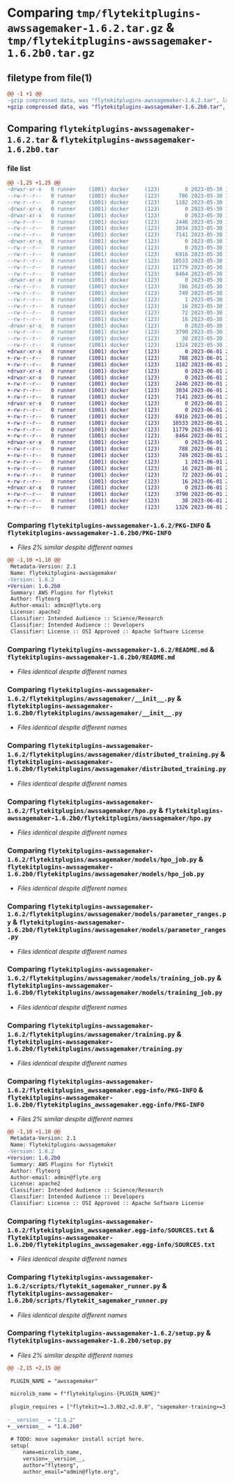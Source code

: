 # Comparing `tmp/flytekitplugins-awssagemaker-1.6.2.tar.gz` & `tmp/flytekitplugins-awssagemaker-1.6.2b0.tar.gz`

## filetype from file(1)

```diff
@@ -1 +1 @@
-gzip compressed data, was "flytekitplugins-awssagemaker-1.6.2.tar", last modified: Tue May 30 15:24:13 2023, max compression
+gzip compressed data, was "flytekitplugins-awssagemaker-1.6.2b0.tar", last modified: Thu Jun  1 20:41:51 2023, max compression
```

## Comparing `flytekitplugins-awssagemaker-1.6.2.tar` & `flytekitplugins-awssagemaker-1.6.2b0.tar`

### file list

```diff
@@ -1,25 +1,25 @@
-drwxr-xr-x   0 runner    (1001) docker     (123)        0 2023-05-30 15:24:13.145472 flytekitplugins-awssagemaker-1.6.2/
--rw-r--r--   0 runner    (1001) docker     (123)      786 2023-05-30 15:24:13.145472 flytekitplugins-awssagemaker-1.6.2/PKG-INFO
--rw-r--r--   0 runner    (1001) docker     (123)     1182 2023-05-30 15:23:56.000000 flytekitplugins-awssagemaker-1.6.2/README.md
-drwxr-xr-x   0 runner    (1001) docker     (123)        0 2023-05-30 15:24:13.145472 flytekitplugins-awssagemaker-1.6.2/flytekitplugins/
-drwxr-xr-x   0 runner    (1001) docker     (123)        0 2023-05-30 15:24:13.145472 flytekitplugins-awssagemaker-1.6.2/flytekitplugins/awssagemaker/
--rw-r--r--   0 runner    (1001) docker     (123)     2446 2023-05-30 15:23:56.000000 flytekitplugins-awssagemaker-1.6.2/flytekitplugins/awssagemaker/__init__.py
--rw-r--r--   0 runner    (1001) docker     (123)     3034 2023-05-30 15:23:56.000000 flytekitplugins-awssagemaker-1.6.2/flytekitplugins/awssagemaker/distributed_training.py
--rw-r--r--   0 runner    (1001) docker     (123)     7141 2023-05-30 15:23:56.000000 flytekitplugins-awssagemaker-1.6.2/flytekitplugins/awssagemaker/hpo.py
-drwxr-xr-x   0 runner    (1001) docker     (123)        0 2023-05-30 15:24:13.145472 flytekitplugins-awssagemaker-1.6.2/flytekitplugins/awssagemaker/models/
--rw-r--r--   0 runner    (1001) docker     (123)        0 2023-05-30 15:23:56.000000 flytekitplugins-awssagemaker-1.6.2/flytekitplugins/awssagemaker/models/__init__.py
--rw-r--r--   0 runner    (1001) docker     (123)     6916 2023-05-30 15:23:56.000000 flytekitplugins-awssagemaker-1.6.2/flytekitplugins/awssagemaker/models/hpo_job.py
--rw-r--r--   0 runner    (1001) docker     (123)    10533 2023-05-30 15:23:56.000000 flytekitplugins-awssagemaker-1.6.2/flytekitplugins/awssagemaker/models/parameter_ranges.py
--rw-r--r--   0 runner    (1001) docker     (123)    11779 2023-05-30 15:23:56.000000 flytekitplugins-awssagemaker-1.6.2/flytekitplugins/awssagemaker/models/training_job.py
--rw-r--r--   0 runner    (1001) docker     (123)     8464 2023-05-30 15:23:56.000000 flytekitplugins-awssagemaker-1.6.2/flytekitplugins/awssagemaker/training.py
-drwxr-xr-x   0 runner    (1001) docker     (123)        0 2023-05-30 15:24:13.145472 flytekitplugins-awssagemaker-1.6.2/flytekitplugins_awssagemaker.egg-info/
--rw-r--r--   0 runner    (1001) docker     (123)      786 2023-05-30 15:24:13.000000 flytekitplugins-awssagemaker-1.6.2/flytekitplugins_awssagemaker.egg-info/PKG-INFO
--rw-r--r--   0 runner    (1001) docker     (123)      749 2023-05-30 15:24:13.000000 flytekitplugins-awssagemaker-1.6.2/flytekitplugins_awssagemaker.egg-info/SOURCES.txt
--rw-r--r--   0 runner    (1001) docker     (123)        1 2023-05-30 15:24:13.000000 flytekitplugins-awssagemaker-1.6.2/flytekitplugins_awssagemaker.egg-info/dependency_links.txt
--rw-r--r--   0 runner    (1001) docker     (123)       16 2023-05-30 15:24:13.000000 flytekitplugins-awssagemaker-1.6.2/flytekitplugins_awssagemaker.egg-info/namespace_packages.txt
--rw-r--r--   0 runner    (1001) docker     (123)       72 2023-05-30 15:24:13.000000 flytekitplugins-awssagemaker-1.6.2/flytekitplugins_awssagemaker.egg-info/requires.txt
--rw-r--r--   0 runner    (1001) docker     (123)       16 2023-05-30 15:24:13.000000 flytekitplugins-awssagemaker-1.6.2/flytekitplugins_awssagemaker.egg-info/top_level.txt
-drwxr-xr-x   0 runner    (1001) docker     (123)        0 2023-05-30 15:24:13.145472 flytekitplugins-awssagemaker-1.6.2/scripts/
--rw-r--r--   0 runner    (1001) docker     (123)     3790 2023-05-30 15:23:56.000000 flytekitplugins-awssagemaker-1.6.2/scripts/flytekit_sagemaker_runner.py
--rw-r--r--   0 runner    (1001) docker     (123)       38 2023-05-30 15:24:13.145472 flytekitplugins-awssagemaker-1.6.2/setup.cfg
--rw-r--r--   0 runner    (1001) docker     (123)     1324 2023-05-30 15:24:12.000000 flytekitplugins-awssagemaker-1.6.2/setup.py
+drwxr-xr-x   0 runner    (1001) docker     (123)        0 2023-06-01 20:41:51.791782 flytekitplugins-awssagemaker-1.6.2b0/
+-rw-r--r--   0 runner    (1001) docker     (123)      788 2023-06-01 20:41:51.791782 flytekitplugins-awssagemaker-1.6.2b0/PKG-INFO
+-rw-r--r--   0 runner    (1001) docker     (123)     1182 2023-06-01 20:41:31.000000 flytekitplugins-awssagemaker-1.6.2b0/README.md
+drwxr-xr-x   0 runner    (1001) docker     (123)        0 2023-06-01 20:41:51.787782 flytekitplugins-awssagemaker-1.6.2b0/flytekitplugins/
+drwxr-xr-x   0 runner    (1001) docker     (123)        0 2023-06-01 20:41:51.791782 flytekitplugins-awssagemaker-1.6.2b0/flytekitplugins/awssagemaker/
+-rw-r--r--   0 runner    (1001) docker     (123)     2446 2023-06-01 20:41:31.000000 flytekitplugins-awssagemaker-1.6.2b0/flytekitplugins/awssagemaker/__init__.py
+-rw-r--r--   0 runner    (1001) docker     (123)     3034 2023-06-01 20:41:31.000000 flytekitplugins-awssagemaker-1.6.2b0/flytekitplugins/awssagemaker/distributed_training.py
+-rw-r--r--   0 runner    (1001) docker     (123)     7141 2023-06-01 20:41:31.000000 flytekitplugins-awssagemaker-1.6.2b0/flytekitplugins/awssagemaker/hpo.py
+drwxr-xr-x   0 runner    (1001) docker     (123)        0 2023-06-01 20:41:51.791782 flytekitplugins-awssagemaker-1.6.2b0/flytekitplugins/awssagemaker/models/
+-rw-r--r--   0 runner    (1001) docker     (123)        0 2023-06-01 20:41:31.000000 flytekitplugins-awssagemaker-1.6.2b0/flytekitplugins/awssagemaker/models/__init__.py
+-rw-r--r--   0 runner    (1001) docker     (123)     6916 2023-06-01 20:41:31.000000 flytekitplugins-awssagemaker-1.6.2b0/flytekitplugins/awssagemaker/models/hpo_job.py
+-rw-r--r--   0 runner    (1001) docker     (123)    10533 2023-06-01 20:41:31.000000 flytekitplugins-awssagemaker-1.6.2b0/flytekitplugins/awssagemaker/models/parameter_ranges.py
+-rw-r--r--   0 runner    (1001) docker     (123)    11779 2023-06-01 20:41:31.000000 flytekitplugins-awssagemaker-1.6.2b0/flytekitplugins/awssagemaker/models/training_job.py
+-rw-r--r--   0 runner    (1001) docker     (123)     8464 2023-06-01 20:41:31.000000 flytekitplugins-awssagemaker-1.6.2b0/flytekitplugins/awssagemaker/training.py
+drwxr-xr-x   0 runner    (1001) docker     (123)        0 2023-06-01 20:41:51.791782 flytekitplugins-awssagemaker-1.6.2b0/flytekitplugins_awssagemaker.egg-info/
+-rw-r--r--   0 runner    (1001) docker     (123)      788 2023-06-01 20:41:51.000000 flytekitplugins-awssagemaker-1.6.2b0/flytekitplugins_awssagemaker.egg-info/PKG-INFO
+-rw-r--r--   0 runner    (1001) docker     (123)      749 2023-06-01 20:41:51.000000 flytekitplugins-awssagemaker-1.6.2b0/flytekitplugins_awssagemaker.egg-info/SOURCES.txt
+-rw-r--r--   0 runner    (1001) docker     (123)        1 2023-06-01 20:41:51.000000 flytekitplugins-awssagemaker-1.6.2b0/flytekitplugins_awssagemaker.egg-info/dependency_links.txt
+-rw-r--r--   0 runner    (1001) docker     (123)       16 2023-06-01 20:41:51.000000 flytekitplugins-awssagemaker-1.6.2b0/flytekitplugins_awssagemaker.egg-info/namespace_packages.txt
+-rw-r--r--   0 runner    (1001) docker     (123)       72 2023-06-01 20:41:51.000000 flytekitplugins-awssagemaker-1.6.2b0/flytekitplugins_awssagemaker.egg-info/requires.txt
+-rw-r--r--   0 runner    (1001) docker     (123)       16 2023-06-01 20:41:51.000000 flytekitplugins-awssagemaker-1.6.2b0/flytekitplugins_awssagemaker.egg-info/top_level.txt
+drwxr-xr-x   0 runner    (1001) docker     (123)        0 2023-06-01 20:41:51.791782 flytekitplugins-awssagemaker-1.6.2b0/scripts/
+-rw-r--r--   0 runner    (1001) docker     (123)     3790 2023-06-01 20:41:31.000000 flytekitplugins-awssagemaker-1.6.2b0/scripts/flytekit_sagemaker_runner.py
+-rw-r--r--   0 runner    (1001) docker     (123)       38 2023-06-01 20:41:51.791782 flytekitplugins-awssagemaker-1.6.2b0/setup.cfg
+-rw-r--r--   0 runner    (1001) docker     (123)     1326 2023-06-01 20:41:50.000000 flytekitplugins-awssagemaker-1.6.2b0/setup.py
```

### Comparing `flytekitplugins-awssagemaker-1.6.2/PKG-INFO` & `flytekitplugins-awssagemaker-1.6.2b0/PKG-INFO`

 * *Files 2% similar despite different names*

```diff
@@ -1,10 +1,10 @@
 Metadata-Version: 2.1
 Name: flytekitplugins-awssagemaker
-Version: 1.6.2
+Version: 1.6.2b0
 Summary: AWS Plugins for flytekit
 Author: flyteorg
 Author-email: admin@flyte.org
 License: apache2
 Classifier: Intended Audience :: Science/Research
 Classifier: Intended Audience :: Developers
 Classifier: License :: OSI Approved :: Apache Software License
```

### Comparing `flytekitplugins-awssagemaker-1.6.2/README.md` & `flytekitplugins-awssagemaker-1.6.2b0/README.md`

 * *Files identical despite different names*

### Comparing `flytekitplugins-awssagemaker-1.6.2/flytekitplugins/awssagemaker/__init__.py` & `flytekitplugins-awssagemaker-1.6.2b0/flytekitplugins/awssagemaker/__init__.py`

 * *Files identical despite different names*

### Comparing `flytekitplugins-awssagemaker-1.6.2/flytekitplugins/awssagemaker/distributed_training.py` & `flytekitplugins-awssagemaker-1.6.2b0/flytekitplugins/awssagemaker/distributed_training.py`

 * *Files identical despite different names*

### Comparing `flytekitplugins-awssagemaker-1.6.2/flytekitplugins/awssagemaker/hpo.py` & `flytekitplugins-awssagemaker-1.6.2b0/flytekitplugins/awssagemaker/hpo.py`

 * *Files identical despite different names*

### Comparing `flytekitplugins-awssagemaker-1.6.2/flytekitplugins/awssagemaker/models/hpo_job.py` & `flytekitplugins-awssagemaker-1.6.2b0/flytekitplugins/awssagemaker/models/hpo_job.py`

 * *Files identical despite different names*

### Comparing `flytekitplugins-awssagemaker-1.6.2/flytekitplugins/awssagemaker/models/parameter_ranges.py` & `flytekitplugins-awssagemaker-1.6.2b0/flytekitplugins/awssagemaker/models/parameter_ranges.py`

 * *Files identical despite different names*

### Comparing `flytekitplugins-awssagemaker-1.6.2/flytekitplugins/awssagemaker/models/training_job.py` & `flytekitplugins-awssagemaker-1.6.2b0/flytekitplugins/awssagemaker/models/training_job.py`

 * *Files identical despite different names*

### Comparing `flytekitplugins-awssagemaker-1.6.2/flytekitplugins/awssagemaker/training.py` & `flytekitplugins-awssagemaker-1.6.2b0/flytekitplugins/awssagemaker/training.py`

 * *Files identical despite different names*

### Comparing `flytekitplugins-awssagemaker-1.6.2/flytekitplugins_awssagemaker.egg-info/PKG-INFO` & `flytekitplugins-awssagemaker-1.6.2b0/flytekitplugins_awssagemaker.egg-info/PKG-INFO`

 * *Files 2% similar despite different names*

```diff
@@ -1,10 +1,10 @@
 Metadata-Version: 2.1
 Name: flytekitplugins-awssagemaker
-Version: 1.6.2
+Version: 1.6.2b0
 Summary: AWS Plugins for flytekit
 Author: flyteorg
 Author-email: admin@flyte.org
 License: apache2
 Classifier: Intended Audience :: Science/Research
 Classifier: Intended Audience :: Developers
 Classifier: License :: OSI Approved :: Apache Software License
```

### Comparing `flytekitplugins-awssagemaker-1.6.2/flytekitplugins_awssagemaker.egg-info/SOURCES.txt` & `flytekitplugins-awssagemaker-1.6.2b0/flytekitplugins_awssagemaker.egg-info/SOURCES.txt`

 * *Files identical despite different names*

### Comparing `flytekitplugins-awssagemaker-1.6.2/scripts/flytekit_sagemaker_runner.py` & `flytekitplugins-awssagemaker-1.6.2b0/scripts/flytekit_sagemaker_runner.py`

 * *Files identical despite different names*

### Comparing `flytekitplugins-awssagemaker-1.6.2/setup.py` & `flytekitplugins-awssagemaker-1.6.2b0/setup.py`

 * *Files 2% similar despite different names*

```diff
@@ -2,15 +2,15 @@
 
 PLUGIN_NAME = "awssagemaker"
 
 microlib_name = f"flytekitplugins-{PLUGIN_NAME}"
 
 plugin_requires = ["flytekit>=1.3.0b2,<2.0.0", "sagemaker-training>=3.6.2,<4.0.0", "retry2==0.9.5"]
 
-__version__ = "1.6.2"
+__version__ = "1.6.2b0"
 
 # TODO: move sagemaker install script here.
 setup(
     name=microlib_name,
     version=__version__,
     author="flyteorg",
     author_email="admin@flyte.org",
```

